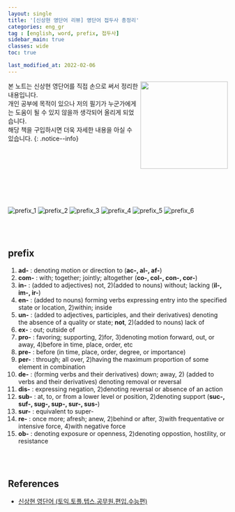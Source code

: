 ```yaml
---
layout: single
title: '[신상현 영단어 리뷰] 영단어 접두사 총정리'
categories: eng_gr
tag : [english, word, prefix, 접두사]
sidebar_main: true
classes: wide
toc: true

last_modified_at: 2022-02-06
---
```


<img align='right' width='200' height='200' src='https://user-images.githubusercontent.com/78655692/147879046-4dab21c1-fed0-4bfb-b022-9874d3a945f8.png
'>
본 노트는 신상현 영단어를 직접 손으로 써서 정리한 내용입니다. <br>개인 공부에 목적이 있으나 저의 필기가 누군가에게는 도움이 될 수 있지 않을까 생각되어 올리게 되었습니다.<br> 해당 책을 구입하시면 더욱 자세한 내용을 아실 수 있습니다.
{: .notice--info}

<br>
<br>
<br>
<br>
<br>
<br>
<br>


![prefix_1](https://ingu627.github.io/images/english/prefix1.jpg)
![prefix_2](https://ingu627.github.io/images/english/prefix2.jpg)
![prefix_3](https://ingu627.github.io/images/english/prefix3.jpg)
![prefix_4](https://ingu627.github.io/images/english/prefix4.jpg)
![prefix_5](https://ingu627.github.io/images/english/prefix5.jpg)
![prefix_6](https://ingu627.github.io/images/english/prefix6.jpg)

<br>
<br>

## prefix

1. **ad-** : denoting motion or direction to (**ac-, al-, af-**)
2. **com-** : with; together; jointly; altogether (**co-, col-, con-, cor-**)
3. **in-** : (added to adjectives) not, 2)(added to nouns) without; lacking (**il-, im-, ir-**)
4. **en-** : (added to nouns) forming verbs expressing entry into the specified state or location, 2)within; inside
5. **un-** : (added to adjectives, participles, and their derivatives) denoting the absence of a quality or state; **not**, 2)(added to nouns) lack of
6. **ex-** : out; outside of
7. **pro-** : favoring; supporting, 2)for, 3)denoting motion forward, out, or away, 4)before in time, place, order, etc
8. **pre-** : before (in time, place, order, degree, or importance)
9. **per-** : through; all over, 2)having the maximum proportion of some element in combination
10. **de-** : (forming verbs and their derivatives) down; away, 2) (added to verbs and their derivatives) denoting removal or reversal
11. **dis-** : expressing negation, 2)denoting reversal or absence of an action
12. **sub-** : at, to, or from a lower level or position, 2)denoting support (**suc-, suf-, sug-, sup-, sur-, sus-**)
13. **sur-** : equivalent to super-
14. **re-** : once more; afresh; anew, 2)behind or after, 3)with frequentative or intensive force, 4)with negative force
15. **ob-** : denoting exposure or openness, 2)denoting oppostion, hostility, or resistance


<br>
<br>

## References 

- [신상현 영단어 (토익.토플.텝스.공무원.편입.수능편)](https://www.aladin.co.kr/shop/wproduct.aspx?ItemId=126278788)